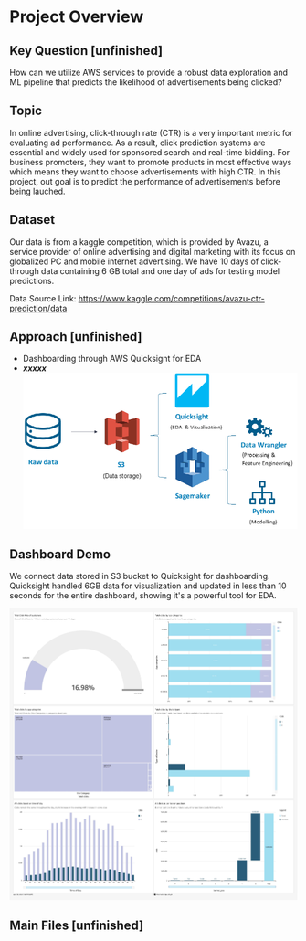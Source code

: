 # Project Overview
## Key Question [unfinished]
How can we utilize AWS services to provide a robust data exploration and ML pipeline that predicts the likelihood of advertisements being clicked?

## Topic
In online advertising, click-through rate (CTR) is a very important metric for evaluating ad performance. As a result, click prediction systems are essential and widely used for sponsored search and real-time bidding. For business promoters, they want to promote products in most effective ways which means they want to choose advertisements with high CTR. In this project, out goal is to predict the performance of advertisements before being lauched.

## Dataset
Our data is from a kaggle competition, which is provided by Avazu, a service provider of online advertising and digital marketing with its focus on globalized PC and mobile internet advertising. We have 10 days of click-through data containing 6 GB total and one day of ads for testing model predictions.

Data Source Link: https://www.kaggle.com/competitions/avazu-ctr-prediction/data

## Approach [unfinished]
- Dashboarding through AWS Quicksignt for EDA
- ***xxxxx***
![Alt text](/trendsrm1.png)

## Dashboard Demo
We connect data stored in S3 bucket to Quicksight for dashboarding. Quicksight handled 6GB data for visualization and updated in less than 10 seconds for the entire dashboard, showing it's a powerful tool for EDA.

![Alt text](/dashboard_demo.jpg)

## Main Files [unfinished]

